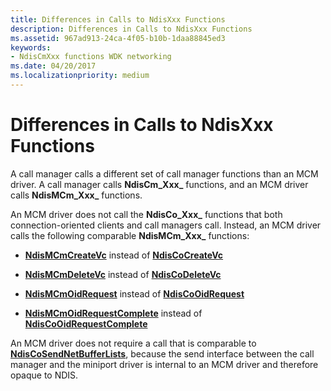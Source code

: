 ```yaml
---
title: Differences in Calls to NdisXxx Functions
description: Differences in Calls to NdisXxx Functions
ms.assetid: 967ad913-24ca-4f05-b10b-1daa88845ed3
keywords:
- NdisCmXxx functions WDK networking
ms.date: 04/20/2017
ms.localizationpriority: medium
---
```


# Differences in Calls to NdisXxx Functions





A call manager calls a different set of call manager functions than an MCM driver. A call manager calls **NdisCm_Xxx_** functions, and an MCM driver calls **NdisMCm_Xxx_** functions.

An MCM driver does not call the **NdisCo_Xxx_** functions that both connection-oriented clients and call managers call. Instead, an MCM driver calls the following comparable **NdisMCm_Xxx_** functions:

-   [**NdisMCmCreateVc**](/windows-hardware/drivers/ddi/ndis/nf-ndis-ndismcmcreatevc) instead of [**NdisCoCreateVc**](/windows-hardware/drivers/ddi/ndis/nf-ndis-ndiscocreatevc)

-   [**NdisMCmDeleteVc**](/windows-hardware/drivers/ddi/ndis/nf-ndis-ndismcmdeletevc) instead of [**NdisCoDeleteVc**](/windows-hardware/drivers/ddi/ndis/nf-ndis-ndiscodeletevc)

-   [**NdisMCmOidRequest**](/windows-hardware/drivers/ddi/ndis/nf-ndis-ndismcmoidrequest) instead of [**NdisCoOidRequest**](/windows-hardware/drivers/ddi/ndis/nf-ndis-ndiscooidrequest)

-   [**NdisMCmOidRequestComplete**](/windows-hardware/drivers/ddi/ndis/nf-ndis-ndismcmoidrequestcomplete) instead of [**NdisCoOidRequestComplete**](/windows-hardware/drivers/ddi/ndis/nf-ndis-ndiscooidrequestcomplete)

An MCM driver does not require a call that is comparable to [**NdisCoSendNetBufferLists**](/windows-hardware/drivers/ddi/ndis/nf-ndis-ndiscosendnetbufferlists), because the send interface between the call manager and the miniport driver is internal to an MCM driver and therefore opaque to NDIS.

 

